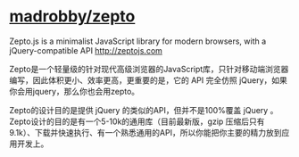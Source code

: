 # [madrobby/zepto](https://github.com/madrobby/zepto)

Zepto.js is a minimalist JavaScript library for modern browsers, with a jQuery-compatible API <http://zeptojs.com>

Zepto是一个轻量级的针对现代高级浏览器的JavaScript库，只针对移动端浏览器编写，因此体积更小、效率更高，更重要的是，它的 API 完全仿照 jQuery，如果你会用jquery，那么你也会用zepto。

Zepto的设计目的是提供 jQuery 的类似的API，但并不是100%覆盖 jQuery 。Zepto设计的目的是有一个5-10k的通用库（目前最新版，gzip 压缩后只有 9.1k）、下载并快速执行、有一个熟悉通用的API，所以你能把你主要的精力放到应用开发上。
